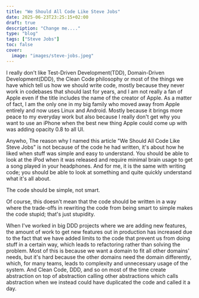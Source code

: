 ```yaml
---
title: "We Should All Code Like Steve Jobs"
date: 2025-06-23T23:25:15+02:00
draft: true
description: "Change me...."
type: "blog"
tags: ["Steve Jobs"]
toc: false
cover:
  image: "images/steve-jobs.jpeg"
---
```

I really don't like Test-Driven Development(TDD), Domain-Driven Development(DDD), the Clean Code philosophy or most of the things we have which tell us how we should write code, mostly because they never work in codebases that should last for years, and I am not really a fan of Apple even if the title includes the name of the creator of Apple. As a matter of fact, I am the only one in my big family who moved away from Apple entirely and now uses Linux and Android. Mostly because it brings more peace to my everyday work but also because I really don't get why you want to use an iPhone when the best new thing Apple could come up with was adding opacity 0.8 to all UI.

Anywho, The reason why I named this article "We Should All Code Like Steve Jobs" is not because of the code he had written, it's about how he liked when stuff was simple and easy to understand. You should be able to look at the iPod when it was released and require minimal brain usage to get a song played in your headphones. And for me, it is the same with writing code; you should be able to look at something and quite quickly understand what it's all about.

The code should be simple, not smart.

Of course, this doesn't mean that the code should be written in a way where the trade-offs in rewriting the code from being smart to simple makes the code stupid; that's just stupidity.

When I've worked in big DDD projects where we are adding new features, the amount of work to get new features out in production has increased due to the fact that we have added limits to the code that prevent us from doing stuff in a certain way, which leads to refactoring rather than solving the problem. Most of this is because we want a domain to fit all other domains' needs, but it's hard because the other domains need the domain differently, which, for many teams, leads to complexity and unnecessary usage of the system. And Clean Code, DDD, and so on most of the time create abstraction on top of abstraction calling other abstractions which calls abstraction when we instead could have duplicated the code and called it a day.
